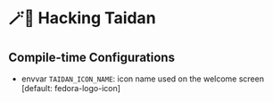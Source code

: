# 🪄🎩 Hacking Taidan

## Compile-time Configurations

- envvar `TAIDAN_ICON_NAME`: icon name used on the welcome screen
  [default: fedora-logo-icon]
